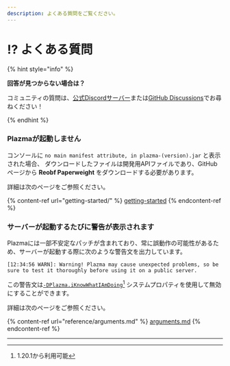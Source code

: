 ```yaml
---
description: よくある質問をご覧ください。
---
```


# ⁉️ よくある質問

{% hint style="info" %}

**回答が見つからない場合は？**

コミュニティの質問は、[公式Discordサーバー](https://discord.gg/MmfC52K8A8)または[GitHub Discussions](https://github.com/PlazmaMC/PlazmaBukkit/discussions)でお尋ねください！

{% endhint %}

### Plazmaが起動しません

コンソールに `no main manifest attribute, in plazma-(version).jar` と表示された場合、
ダウンロードしたファイルは開発用APIファイルであり、GitHubページから **Reobf Paperweight** をダウンロードする必要があります。

詳細は次のページをご参照ください。

{% content-ref url="getting-started/" %}
[getting-started](getting-started#id-2)
{% endcontent-ref %}

### サーバーが起動するたびに警告が表示されます

Plazmaには一部不安定なパッチが含まれており、常に誤動作の可能性があるため、サーバーが起動する際に次のような警告文を出力しています。

```log
[12:34:56 WARN]: Warning! Plazma may cause unexpected problems, so be sure to test it thoroughly before using it on a public server.
```

この警告文は[`-DPlazma.iKnowWhatIAmDoing`](#user-content-fn-1)[^1] システムプロパティを使用して無効にすることができます。

詳細は次のページをご参照ください。

{% content-ref url="reference/arguments.md" %}
[arguments.md](reference/arguments.md#plazma.iknowwhatiamdoing)
{% endcontent-ref %}

***

[^1]: 1.20.1から利用可能
